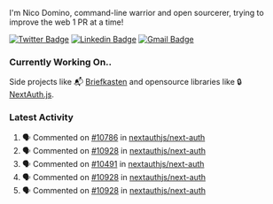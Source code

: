 
I'm Nico Domino, command-line warrior and open sourcerer, trying to improve the web 1 PR at a time!

[![Twitter Badge](https://img.shields.io/badge/-@ndom91-1ca0f1?style=flat-square&labelColor=1ca0f1&logo=twitter&logoColor=white&link=https://twitter.com/ndom91)](https://twitter.com/ndom91) [![Linkedin Badge](https://img.shields.io/badge/-ndom91-blue?style=flat-square&logo=Linkedin&logoColor=white&link=https://www.linkedin.com/in/ndom91/)](https://www.linkedin.com/in/ndom91/) [![Gmail Badge](https://img.shields.io/badge/-yo@ndo.dev-c14438?style=flat-square&logo=mail.ru&logoColor=white&link=mailto:yo@ndo.dev)](mailto:yo@ndo.dev)

### Currently Working On..

Side projects like 📬 [Briefkasten](https://briefkastenhq.com) and opensource libraries like 🔒 [NextAuth.js](https://github.com/nextauthjs/next-auth).

<!--START_SECTION_PROFILE_VIEWS:readme-info-->
<!--END_SECTION_PROFILE_VIEWS:readme-info-->

<!--START_SECTION_DAILY_COMMIT:readme-info-->
<!--END_SECTION_DAILY_COMMIT:readme-info-->

<!--START_SECTION_WEEKLY_COMMIT:readme-info-->
<!--END_SECTION_WEEKLY_COMMIT:readme-info-->

### Latest Activity

<!--START_SECTION:activity-->
1. 🗣 Commented on [#10786](https://github.com/nextauthjs/next-auth/pull/10786#issuecomment-2119803151) in [nextauthjs/next-auth](https://github.com/nextauthjs/next-auth)
2. 🗣 Commented on [#10928](https://github.com/nextauthjs/next-auth/issues/10928#issuecomment-2119299675) in [nextauthjs/next-auth](https://github.com/nextauthjs/next-auth)
3. 🗣 Commented on [#10491](https://github.com/nextauthjs/next-auth/pull/10491#issuecomment-2119291221) in [nextauthjs/next-auth](https://github.com/nextauthjs/next-auth)
4. 🗣 Commented on [#10928](https://github.com/nextauthjs/next-auth/issues/10928#issuecomment-2119290710) in [nextauthjs/next-auth](https://github.com/nextauthjs/next-auth)
5. 🗣 Commented on [#10928](https://github.com/nextauthjs/next-auth/issues/10928#issuecomment-2119283275) in [nextauthjs/next-auth](https://github.com/nextauthjs/next-auth)
<!--END_SECTION:activity-->
